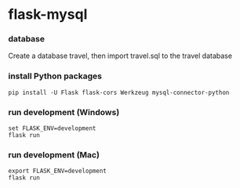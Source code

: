 # flask-mysql

### database
Create a database travel, then import travel.sql to the travel database

### install Python packages
```
pip install -U Flask flask-cors Werkzeug mysql-connector-python
```

### run development (Windows)
```
set FLASK_ENV=development
flask run
```

### run development (Mac)
```
export FLASK_ENV=development
flask run
```
